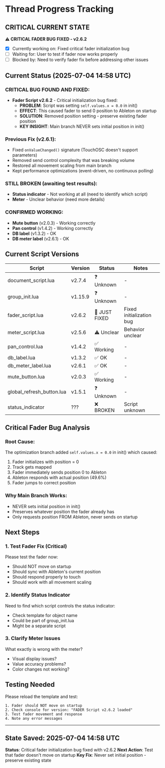 # Thread Progress Tracking

## CRITICAL CURRENT STATE
**⚠️ CRITICAL FADER BUG FIXED - v2.6.2**
- [x] Currently working on: Fixed critical fader initialization bug
- [ ] Waiting for: User to test if fader now works properly
- [ ] Blocked by: Need to verify fader fix before addressing other issues

## Current Status (2025-07-04 14:58 UTC)

### CRITICAL BUG FOUND AND FIXED:
- **Fader Script v2.6.2** - Critical initialization bug fixed:
  - **PROBLEM**: Script was setting `self.values.x = 0.0` in init()
  - **EFFECT**: This caused fader to send 0 position to Ableton on startup
  - **SOLUTION**: Removed position setting - preserve existing fader position
  - **KEY INSIGHT**: Main branch NEVER sets initial position in init()

### Previous Fix (v2.6.1):
- Fixed `onValueChanged()` signature (TouchOSC doesn't support parameters)
- Removed send control complexity that was breaking volume
- Restored all movement scaling from main branch
- Kept performance optimizations (event-driven, no continuous polling)

### STILL BROKEN (awaiting test results):
- **Status indicator** - Not working at all (need to identify which script)
- **Meter** - Unclear behavior (need more details)

### CONFIRMED WORKING:
- **Mute button** (v2.0.3) - Working correctly
- **Pan control** (v1.4.2) - Working correctly  
- **DB label** (v1.3.2) - OK
- **DB meter label** (v2.6.1) - OK

## Current Script Versions

| Script | Version | Status | Notes |
|--------|---------|--------|-------|
| document_script.lua | v2.7.4 | ❓ Unknown | - |
| group_init.lua | v1.15.9 | ❓ Unknown | - |
| fader_script.lua | v2.6.2 | 🔧 JUST FIXED | Fixed initialization bug |
| meter_script.lua | v2.5.6 | ⚠️ Unclear | Behavior unclear |
| pan_control.lua | v1.4.2 | ✅ Working | - |
| db_label.lua | v1.3.2 | ✅ OK | - |
| db_meter_label.lua | v2.6.1 | ✅ OK | - |
| mute_button.lua | v2.0.3 | ✅ Working | - |
| global_refresh_button.lua | v1.5.1 | ❓ Unknown | - |
| status_indicator | ??? | ❌ BROKEN | Script unknown |

## Critical Fader Bug Analysis

### Root Cause:
The optimization branch added `self.values.x = 0.0` in init() which caused:
1. Fader initializes with position = 0
2. Track gets mapped
3. Fader immediately sends position 0 to Ableton
4. Ableton responds with actual position (49.6%)
5. Fader jumps to correct position

### Why Main Branch Works:
- NEVER sets initial position in init()
- Preserves whatever position the fader already has
- Only requests position FROM Ableton, never sends on startup

## Next Steps

### 1. Test Fader Fix (Critical)
Please test the fader now:
- Should NOT move on startup
- Should sync with Ableton's current position
- Should respond properly to touch
- Should work with all movement scaling

### 2. Identify Status Indicator
Need to find which script controls the status indicator:
- Check template for object name
- Could be part of group_init.lua
- Might be a separate script

### 3. Clarify Meter Issues
What exactly is wrong with the meter?
- Visual display issues?
- Value accuracy problems?
- Color changes not working?

## Testing Needed

Please reload the template and test:
```
1. Fader should NOT move on startup
2. Check console for version: "FADER Script v2.6.2 loaded"
3. Test fader movement and response
4. Note any error messages
```

---

## State Saved: 2025-07-04 14:58 UTC
**Status**: Critical fader initialization bug fixed with v2.6.2
**Next Action**: Test that fader doesn't move on startup
**Key Fix**: Never set initial position - preserve existing state
